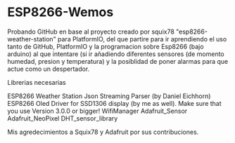 # ESP8266-Wemos

Probando GitHub en base al proyecto creado por squix78 "esp8266-weather-station" para PlatformIO, del que partire para ir aprendiendo el uso tanto de GitHub, PlatformIO y la programacion sobre Esp8266 (bajo arduino) al que intentare (si ir añadiendo diferentes sensores (de momento humedad, presion y temperatura) y la posiblidad de poner alarmas para que actue como un despertador.

Librerias necesarias

  ESP8266 Weather Station
  Json Streaming Parser (by Daniel Eichhorn)
  ESP8266 Oled Driver for SSD1306 display (by me as well). Make sure that you use Version 3.0.0 or bigger!
  WifiManager
  Adafruit_Sensor
  Adafruit_NeoPixel
  DHT_sensor_library


  Mis agredecimientos a Squix78 y Adafruit por sus contribuciones.
